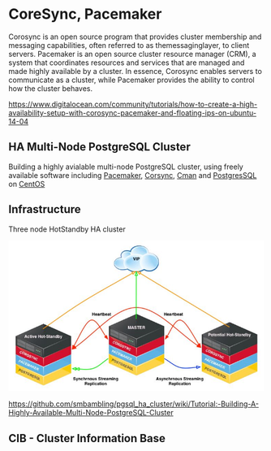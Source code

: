 # CoreSync, Pacemaker

Corosync is an open source program that provides cluster membership and messaging capabilities, often referred to as themessaginglayer, to client servers. Pacemaker is an open source cluster resource manager (CRM), a system that coordinates resources and services that are managed and made highly available by a cluster. In essence, Corosync enables servers to communicate as a cluster, while Pacemaker provides the ability to control how the cluster behaves.

<https://www.digitalocean.com/community/tutorials/how-to-create-a-high-availability-setup-with-corosync-pacemaker-and-floating-ips-on-ubuntu-14-04>

## HA Multi-Node PostgreSQL Cluster

Building a highly avialable multi-node PostgreSQL cluster, using freely available software including [Pacemaker](http://clusterlabs.org/), [Corsync](http://corosync.github.io/corosync/), [Cman](http://www.sourceware.org/cluster/cman/) and [PostgresSQL](http://www.postgresql.org/) on [CentOS](http://www.centos.org/)

## Infrastructure

Three node HotStandby HA cluster

![image](../../media/DevOps-Others-CoreSync-Pacemaker-image1.jpg)

<https://github.com/smbambling/pgsql_ha_cluster/wiki/Tutorial:-Building-A-Highly-Available-Multi-Node-PostgreSQL-Cluster>

## CIB - Cluster Information Base
